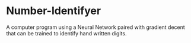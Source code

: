 # Number-Identifyer
A computer program using a Neural Network paired with gradient decent that can be trained to identify hand written digits.
